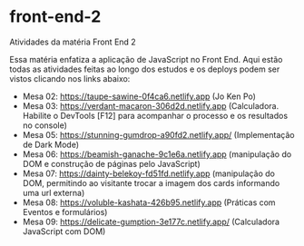 # front-end-2

Atividades da matéria Front End 2

Essa matéria enfatiza a aplicação de JavaScript no Front End. Aqui estão todas as atividades feitas ao longo dos estudos e os deploys podem ser vistos clicando nos links abaixo:

- Mesa 02: https://taupe-sawine-0f4ca6.netlify.app (Jo Ken Po)
- Mesa 03: https://verdant-macaron-306d2d.netlify.app (Calculadora. Habilite o DevTools [F12] para acompanhar o processo e os resultados no console)
- Mesa 05: https://stunning-gumdrop-a90fd2.netlify.app/ (Implementação de Dark Mode)
- Mesa 06: https://beamish-ganache-9c1e6a.netlify.app (manipulação do DOM e construção de páginas pelo JavaScript)
- Mesa 07: https://dainty-belekoy-fd51fd.netlify.app (manipulação do DOM, permitindo ao visitante trocar a imagem dos cards informando uma url externa)
- Mesa 08: https://voluble-kashata-426b95.netlify.app (Práticas com Eventos e formulários)
- Mesa 09: https://delicate-gumption-3e177c.netlify.app/ (Calculadora JavaScript com DOM)
